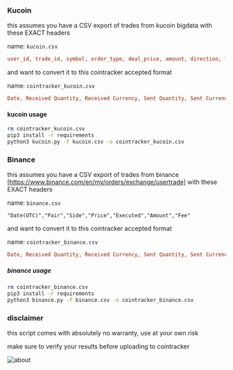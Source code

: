 ### Kucoin

this assumes you have a CSV export of trades from kucoin bigdata with these EXACT headers

name: `kucoin.csv`

```ini
user_id, trade_id, symbol, order_type, deal_price, amount, direction, funds, fee_currency, fee,	created_at,	created_date
```


and want to convert it to this cointracker accepted format

name: `cointracker_kucoin.csv`

```ini
Date, Received Quantity, Received Currency, Sent Quantity, Sent Currency, Fee Amount, Fee Currency
```	

#### kucoin usage

```bash
rm cointracker_kucoin.csv
pip3 install -r requirements
python3 kucoin.py -f kucoin.csv -o cointracker_kucoin.csv
```




### Binance

this assumes you have a CSV export of trades from binance [https://www.binance.com/en/my/orders/exchange/usertrade] with these EXACT headers


name: `binance.csv`

```csv
"Date(UTC)","Pair","Side","Price","Executed","Amount","Fee"
```

and want to convert it to this cointracker accepted format

name: `cointracker_binance.csv`

```ini
Date, Received Quantity, Received Currency, Sent Quantity, Sent Currency, Fee Amount, Fee Currency
```


##### binance  usage

```bash
rm cointracker_binance.csv
pip3 install -r requirements
python3 binance.py -f binance.csv -o cointracker_binance.csv
```






### disclaimer

this script comes with absolutely no warranty, use at your own risk

make sure to verify your results before uploading to cointracker

![about](https://user-images.githubusercontent.com/129784/162638677-b7012065-3828-465c-a1d2-978e54f352cc.jpg)

